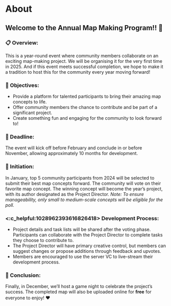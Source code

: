 # About

## Welcome to the Annual Map Making Program!! 💫

### 📋 Overview:
This is a year-round event where community members collaborate on an exciting map-making project. We will be organising it for the very first time in 2025. And if this event meets successful completion, we hope to make it a tradition to host this for the community every year moving forward!

### 🎯 Objectives:
- Provide a platform for talented participants to bring their amazing map concepts to life.
- Offer community members the chance to contribute and be part of a significant project.
- Create something fun and engaging for the community to look forward to!

### 📅 Deadline:
The event will kick off before February and conclude in or before November, allowing approximately 10 months for development.

### 🎉 Initiation:
In January, top 5 community participants from 2024 will be selected to submit their best map concepts forward. The community will vote on their favorite map concept. The winning concept will become the year’s project, with its author designated as the Project Director. *Note: To ensure manageability, only small to medium-scale concepts will be eligible for the poll.*

### <:c_helpful:1028962393616826418> Development Process:
- Project details and task lists will be shared after the voting phase. Participants can collaborate with the Project Director to complete tasks they choose to contribute to.
- The Project Director will have primary creative control, but members can suggest changes or propose additions through feedback and upvotes.
- Members are encouraged to use the server VC to live-stream their development process.

### 🏁 Conclusion:
Finally, in December, we’ll host a game night to celebrate the project’s success. The completed map will also be uploaded online for **free** for everyone to enjoy! ❤️
ㅤ
